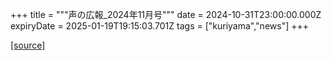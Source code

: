 +++
title = """声の広報_2024年11月号"""
date = 2024-10-31T23:00:00.000Z
expiryDate = 2025-01-19T19:15:03.701Z
tags = ["kuriyama","news"]
+++


[[source]](https://www.town.kuriyama.hokkaido.jp/site/koho/29277.html)
